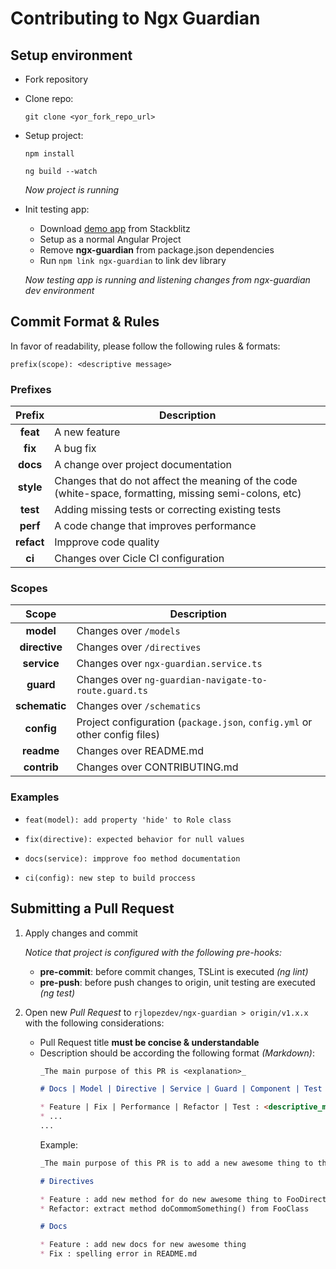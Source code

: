 # Contributing to Ngx Guardian

## Setup environment

* Fork repository
* Clone repo:

    `git clone <yor_fork_repo_url>`

* Setup project:

    `npm install`

    `ng build --watch`

    _Now project is running_

* Init testing app:
    * Download [demo app](TODO) from Stackblitz
    * Setup as a normal Angular Project
    * Remove __ngx-guardian__ from package.json dependencies
    * Run `npm link ngx-guardian` to link dev library

    _Now testing app is running and listening changes from ngx-guardian dev environment_

## Commit Format & Rules

In favor of readability, please follow the following rules & formats:

    prefix(scope): <descriptive message>

### Prefixes

| Prefix | Description |
| :---: | --- |
| __feat__ | A new feature
| __fix__ | A bug fix
| __docs__ | A change over project documentation
| __style__ | Changes that do not affect the meaning of the code (white-space, formatting, missing semi-colons, etc)
| __test__ | Adding missing tests or correcting existing tests
| __perf__ | A code change that improves performance
| __refact__ | Impprove code quality
| __ci__ | Changes over Cicle CI configuration

### Scopes

| Scope | Description |
| :---: | --- |
| __model__ | Changes over `/models`
| __directive__ | Changes over `/directives` 
| __service__ | Changes over `ngx-guardian.service.ts`
| __guard__ | Changes over `ng-guardian-navigate-to-route.guard.ts`
| __schematic__ | Changes over `/schematics`
| __config__ | Project configuration (`package.json`, `config.yml` or other config files)
| __readme__ | Changes over README.md
| __contrib__ | Changes over CONTRIBUTING.md

### Examples

* `feat(model): add property 'hide' to Role class`

* `fix(directive): expected behavior for null values`

* `docs(service): impprove foo method documentation`

* `ci(config): new step to build proccess`

## Submitting a Pull Request

1. Apply changes and commit

    _Notice that project is configured with the following pre-hooks:_
    * __pre-commit__: before commit changes, TSLint is executed _(ng lint)_
    * __pre-push__: before push changes to origin, unit testing are executed _(ng test)_

2. Open new _Pull Request_ to `rjlopezdev/ngx-guardian > origin/v1.x.x` with the following considerations:
    * Pull Request title __must be concise & understandable__
    * Description should be according the following format _(Markdown)_:
        ```markdown
        _The main purpose of this PR is <explanation>_

        # Docs | Model | Directive | Service | Guard | Component | Test | CI

        * Feature | Fix | Performance | Refactor | Test : <descriptive_message>
        * ...
        ...
        ```
        Example:
        ```markdown
        _The main purpose of this PR is to add a new awesome thing to the FooDirective_

        # Directives

        * Feature : add new method for do new awesome thing to FooDirective
        * Refactor: extract method doCommomSomething() from FooClass

        # Docs

        * Feature : add new docs for new awesome thing
        * Fix : spelling error in README.md
        ```
